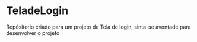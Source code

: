 # TeladeLogin
 Repósitorio criado para um projeto de Tela de login, sinta-se avontade para desenvolver o projeto
